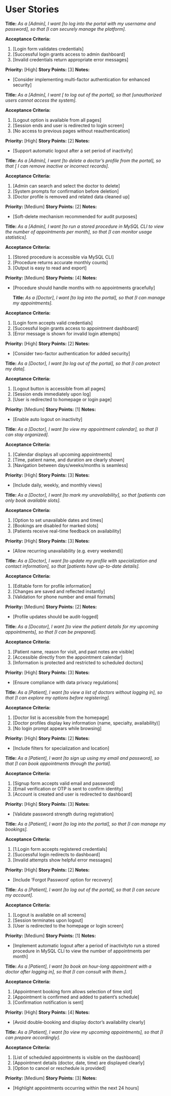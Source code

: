 # User Stories

**Title:**
_As a [Admin], I want [to log into the portal with my username and password], so that [I can securely manage the platform]._

**Acceptance Criteria:**
1. [Login form validates credentials]
2. [Successful login grants access to admin dashboard]
3. [Invalid credentials return appropriate error messages]

**Priority:** [High]
**Story Points:** [3]
**Notes:**
- [Consider implementing multi-factor authentication for enhanced security]
  
**Title:**
_As a [Admin], I want [ to log out of the portal], so that [unauthorized users cannot access the system]._

**Acceptance Criteria:**
1. [Logout option is available from all pages]
2. [Session ends and user is redirected to login screen]
3. [No access to previous pages without reauthentication]

**Priority:** [High]
**Story Points:** [2]
**Notes:**
- [Support automatic logout after a set period of inactivity]

**Title:**
_As a [Admin], I want [to delete a doctor’s profile from the portal], so that [ I can remove inactive or incorrect records]._

**Acceptance Criteria:**
1. [Admin can search and select the doctor to delete]
2. [System prompts for confirmation before deletion]
3. [Doctor profile is removed and related data cleaned up]

**Priority:** [Medium]
**Story Points:** [2]
**Notes:**
- [Soft-delete mechanism recommended for audit purposes]

**Title:**
_As a [Admin], I want [to run a stored procedure in MySQL CLI to view the number of appointments per month], so that [I can monitor usage statistics]._

**Acceptance Criteria:**
1. [Stored procedure is accessible via MySQL CLI]
2. [Procedure returns accurate monthly counts]
3. [Output is easy to read and export]

**Priority:** [Medium]
**Story Points:** [4]
**Notes:**
- [Procedure should handle months with no appointments gracefully]


  **Title:**
_As a [Doctor], I want [to log into the portal], so that [I can manage my appointments]._

**Acceptance Criteria:**
1. [Login form accepts valid credentials]
2. [Successful login grants access to appointment dashboard]
3. [Error message is shown for invalid login attempts]

**Priority:** [High]
**Story Points:** [2]
**Notes:**
- [Consider two-factor authentication for added security]
  

**Title:**
_As a [Doctor], I want [to log out of the portal], so that [I can protect my data]._

**Acceptance Criteria:**
1. [Logout button is accessible from all pages]
2. [Session ends immediately upon log]
3. [User is redirected to homepage or login page]

**Priority:** [Medium]
**Story Points:** [1]
**Notes:**
- [Enable auto logout on inactivity]


**Title:**
_As a [Doctor], I want [to view my appointment calendar], so that [I can stay organized]._

**Acceptance Criteria:**
1. [Calendar displays all upcoming appointments]
2. [Time, patient name, and duration are clearly shown]
3. [Navigation between days/weeks/months is seamless]

**Priority:** [High]
**Story Points:** [3]
**Notes:**
- [Include daily, weekly, and monthly views]

**Title:**
_As a [Doctor], I want [to mark my unavailability], so that [patients can only book available slots]._

**Acceptance Criteria:**
1. [Option to set unavailable dates and times]
2. [Bookings are disabled for marked slots]
3. [Patients receive real-time feedback on availability]

**Priority:** [High]
**Story Points:** [3]
**Notes:**
- [Allow recurring unavailability (e.g. every weekend)]

**Title:**
_As a [Doctor], I want [to update my profile with specialization and contact information], so that [patients have up-to-date details]._

**Acceptance Criteria:**
1. [Editable form for profile information]
2. [Changes are saved and reflected instantly]
3. [Validation for phone number and email formats]

**Priority:** [Medium]
**Story Points:** [2]
**Notes:**
- [Profile updates should be audit-logged]

**Title:**
_As a [Docotor], I want [to view the patient details for my upcoming appointments], so that [I can be prepared]._

**Acceptance Criteria:**
1. [Patient name, reason for visit, and past notes are visible]
2. [Accessible directly from the appointment calendar]
3. [Information is protected and restricted to scheduled doctors]

**Priority:** [High]
**Story Points:** [3]
**Notes:**
- [Ensure compliance with data privacy regulations]

**Title:**
_As a [Patient], I want [to view a list of doctors without logging in], so that [I can explore my options before registering]._

**Acceptance Criteria:**
1. [Doctor list is accessible from the homepage]
2. [Doctor profiles display key information (name, specialty, availability)]
3. [No login prompt appears while browsing]

**Priority:** [High]
**Story Points:** [2]
**Notes:**
- [Include filters for specialization and location]
  

**Title:**
_As a [Patient], I want [to sign up using my email and password], so that [I can book appointments through the portal]._

**Acceptance Criteria:**
1. [Signup form accepts valid email and password]
2. [Email verification or OTP is sent to confirm identity]
3. [Account is created and user is redirected to dashboard]

**Priority:** [High]
**Story Points:** [3]
**Notes:**
- [Validate password strength during registration]


**Title:**
_As a [Patient], I want [to log into the portal], so that [I can manage my bookings]._

**Acceptance Criteria:**
1. [1.Login form accepts registered credentials]
2. [Successful login redirects to dashboard]
3. [Invalid attempts show helpful error messages]

**Priority:** [High]
**Story Points:** [2]
**Notes:**
- [Include ‘Forgot Password’ option for recovery]

**Title:**
_As a [Patient], I want [to log out of the portal], so that [I can secure my account]._

**Acceptance Criteria:**
1. [Logout is available on all screens]
2. [Session terminates upon logout]
3. [User is redirected to the homepage or login screen]

**Priority:** [Medium]
**Story Points:** [1]
**Notes:**
- [Implement automatic logout after a period of inactivityto run a stored procedure in MySQL CLI to view the number of appointments per month]

**Title:**
_As a [Patient], I want [to book an hour-long appointment with a doctor after logging in], so that [I can consult with them.]._

**Acceptance Criteria:**
1. [Appointment booking form allows selection of time slot]
2. [Appointment is confirmed and added to patient’s schedule]
3. [Confirmation notification is sent]

**Priority:** [High]
**Story Points:** [4]
**Notes:**
- [Avoid double-booking and display doctor’s availability clearly]

**Title:**
_As a [Patient], I want [to view my upcoming appointments], so that [I can prepare accordingly]._

**Acceptance Criteria:**
1. [List of scheduled appointments is visible on the dashboard]
2. [Appointment details (doctor, date, time) are displayed clearly]
3. [Option to cancel or reschedule is provided]

**Priority:** [Medium]
**Story Points:** [3]
**Notes:**
- [Highlight appointments occurring within the next 24 hours]

  
